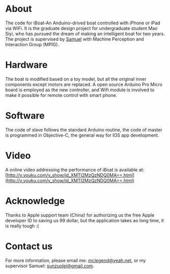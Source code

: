 # About
The code for iBoat-An Anduino-drived boat controlled with iPhone or iPad via WiFi.
It is the graduate design project for undergraduate student Mao Siyi, who has pursued the dream of making an intelligent boat for two years. The project is supervised by 
[Samuel](http://cie.shmtu.edu.cn/archives/3953) with Machine Perception and Interaction Group (MPIG).

# Hardware
The boat is modified based on a toy model, but all the original inner components except motors are replaced. A open source Arduino Pro Micro board is employed as the new controller, and Wifi module is involved to make it possible for remote control with smart phone.   

# Software
The code of slave follows the standard Arduino routine, the code of master is programmed in Objective-C, the general way for IOS app development.

# Video
A online video addressing the performance of iBoat is available at: [http://v.youku.com/v_show/id_XMTI2MzQzNDQ0MA==.html](http://v.youku.com/v_show/id_XMTI2MzQzNDQ0MA==.html)

# Acknowledge
Thanks to Apple support team (China) for authorizing us the free Apple developer ID to saving us 99 dollar, but the application takes ao long time, it is really tough :(

# Contact us 
For more information, please email me: mclegend@yeah.net, or my supervisor Samuel: sunzuolei@gmail.com. 